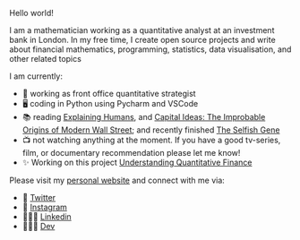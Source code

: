 Hello world! 

I am a mathematician working as a quantitative analyst at an investment bank in London. In my free time, I create open source projects and write about financial mathematics, programming, statistics, data visualisation, and other related topics

I am currently:

- 🔭 working as front office quantitative strategist
- 🖥 coding in Python using Pycharm and VSCode
- 📚 reading [Explaining Humans](https://www.penguin.co.uk/books/314264/explaining-humans-by-pang-dr-camilla/9780241987117), and [Capital Ideas: The Improbable Origins of Modern Wall Street](https://www.goodreads.com/en/book/show/179198.Capital_Ideas);
     and recently finished [The Selfish Gene](https://en.wikipedia.org/wiki/The_Selfish_Gene)
- 📺 not watching anything at the moment. If you have a good tv-series, film, or documentary recommendation please let me know!
- ✨ Working on this project [Understanding Quantitative Finance](https://quantgirluk.github.io/Understanding-Quantitative-Finance/intro.html)

Please visit my [personal website](https://quantgirl.blog/) and connect with me via:

- 🦜 [Twitter](https://twitter.com/Quant_Girl)
- 📸 [Instagram](https://www.instagram.com/quant_girl/)
- 👩🏽‍💼 [Linkedin](https://www.linkedin.com/in/dialidsantiago/)
- 👩🏽‍💻 [Dev](https://dev.to/quantgirluk)





<!--
**quantgirluk/quantgirluk** is a ✨ _special_ ✨ repository because its `README.md` (this file) appears on your GitHub profile.


